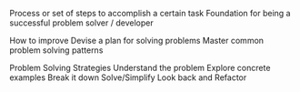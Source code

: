 Process or set of steps to accomplish a certain task 
Foundation for being a successful problem solver / developer 

How to improve 
    Devise a plan for solving problems 
    Master common problem solving patterns 

Problem Solving Strategies 
    Understand the problem 
    Explore concrete examples 
    Break it down 
    Solve/Simplify 
    Look back and Refactor 

 